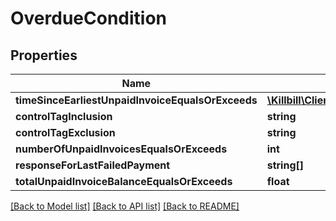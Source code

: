 # OverdueCondition

## Properties
Name | Type | Description | Notes
------------ | ------------- | ------------- | -------------
**timeSinceEarliestUnpaidInvoiceEqualsOrExceeds** | [**\Killbill\Client\Swagger\Model\Duration**](Duration.md) |  | [optional] 
**controlTagInclusion** | **string** |  | [optional] 
**controlTagExclusion** | **string** |  | [optional] 
**numberOfUnpaidInvoicesEqualsOrExceeds** | **int** |  | [optional] 
**responseForLastFailedPayment** | **string[]** |  | [optional] 
**totalUnpaidInvoiceBalanceEqualsOrExceeds** | **float** |  | [optional] 

[[Back to Model list]](../../README.md#documentation-for-models) [[Back to API list]](../../README.md#documentation-for-api-endpoints) [[Back to README]](../../README.md)

